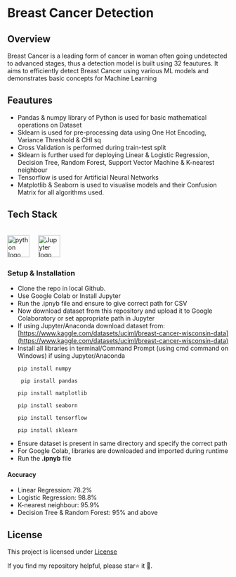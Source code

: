 # Breast Cancer Detection
## Overview
Breast Cancer is a leading form of cancer in woman often going undetected to advanced stages, thus a detection model is built using 32 feautures. It aims to efficiently detect Breast Cancer using various ML models and demonstrates basic concepts for Machine Learning
## Feautures
*  Pandas & numpy library of Python is used for basic mathematical operations on Dataset
*  Sklearn is used for pre-processing data using One Hot Encoding, Variance Threshold & CHI sq
*  Cross Validation is performed during train-test split
*  Sklearn is further used for deploying Linear & Logistic Regression, Decision Tree, Random Forest, Support Vector Machine & K-nearest neighbour
*  Tensorflow is used for Artificial Neural Networks
*  Matplotlib & Seaborn is used to visualise models and their Confusion Matrix for all algorithms used.
## Tech Stack
<br clear="both">

<div align="left">
  <img src="https://cdn.jsdelivr.net/gh/devicons/devicon/icons/python/python-original.svg" height="50" alt="python logo"  />
  <img width="12" />
  <img src="https://cdn.jsdelivr.net/gh/devicons/devicon/icons/jupyter/jupyter-original.svg" height="50" alt="Jupyter logo"  />
  <img width="12" />



### Setup & Installation
* Clone the repo in local Github.
* Use Google Colab or Install Jupyter
* Run the .ipnyb file and ensure to give correct path for CSV
* Now download dataset from this repository and upload it to Google Colaboratory or set appropriate path in Jupyter
* If using Jupyter/Anaconda download dataset from: [https://www.kaggle.com/datasets/uciml/breast-cancer-wisconsin-data](https://www.kaggle.com/datasets/uciml/breast-cancer-wisconsin-data)
* Install all libraries in terminal/Command Prompt (using cmd command on Windows) if using Jupyter/Anaconda
  ```
  pip install numpy
  ```
  ```
   pip install pandas
  ```
  ```
  pip install matplotlib
  ```
  ```
  pip install seaborn
  ```
  ```
  pip install tensorflow
  ```
  ```
  pip install sklearn
  ```
* Ensure dataset is present in same directory and specify the correct path
* For Google Colab, libraries are downloaded and imported during runtime
* Run the **.ipnyb** file

#### Accuracy
* Linear Regression: 78.2%
* Logistic Regression: 98.8%
* K-nearest neighbour: 95.9%
* Decision Tree & Random Forest: 95% and above
## License
This project is licensed under [License](docs/LICENSE.md)

If you find my repository helpful, please star⭐ it 🌟.
